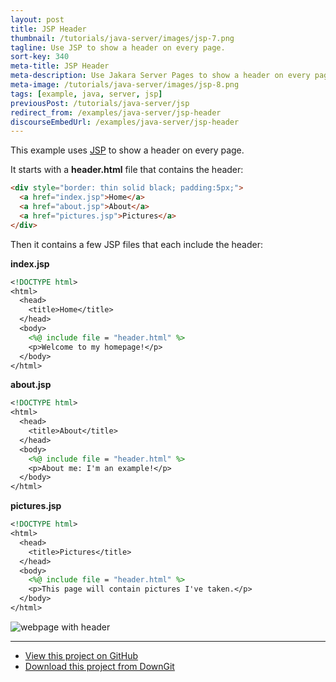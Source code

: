 ```yaml
---
layout: post
title: JSP Header
thumbnail: /tutorials/java-server/images/jsp-7.png
tagline: Use JSP to show a header on every page.
sort-key: 340
meta-title: JSP Header
meta-description: Use Jakara Server Pages to show a header on every page.
meta-image: /tutorials/java-server/images/jsp-8.png
tags: [example, java, server, jsp]
previousPost: /tutorials/java-server/jsp
redirect_from: /examples/java-server/jsp-header
discourseEmbedUrl: /examples/java-server/jsp-header
---
```


This example uses [JSP](/tutorials/java-server/jsp) to show a header on every page.

It starts with a **header.html** file that contains the header:

```html
<div style="border: thin solid black; padding:5px;">
  <a href="index.jsp">Home</a>
  <a href="about.jsp">About</a>
  <a href="pictures.jsp">Pictures</a>
</div>
```

Then it contains a few JSP files that each include the header:

**index.jsp**

```jsp
<!DOCTYPE html>
<html>
  <head>
    <title>Home</title>
  </head>
  <body>
    <%@ include file = "header.html" %>
    <p>Welcome to my homepage!</p>
  </body>
</html>
```

**about.jsp**

```jsp
<!DOCTYPE html>
<html>
  <head>
    <title>About</title>
  </head>
  <body>
    <%@ include file = "header.html" %>
    <p>About me: I'm an example!</p>
  </body>
</html>
```

**pictures.jsp**

```jsp
<!DOCTYPE html>
<html>
  <head>
    <title>Pictures</title>
  </head>
  <body>
    <%@ include file = "header.html" %>
    <p>This page will contain pictures I've taken.</p>
  </body>
</html>
```

![webpage with header](http://localhost:4000/tutorials/java-server/images/jsp-5.png)

---

- [View this project on GitHub](https://github.com/KevinWorkman/HappyCoding/tree/gh-pages/tutorials/java-server/java-server-example-projects/jsp-header)
- [Download this project from DownGit](https://downgit.github.io/#/home?url=https://github.com/KevinWorkman/HappyCoding/tree/gh-pages/tutorials/java-server/java-server-example-projects/jsp-header)
